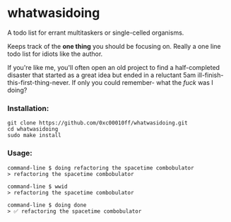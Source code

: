 # whatwasidoing
A todo list for errant multitaskers or single-celled organisms.

Keeps track of the **one thing** you should be focusing on.
Really a one line todo list for idiots like the author.

If you're like me, you'll often open an old project to find a half-completed disaster that started as a great idea but ended in a reluctant 5am ill-finish-this-first-thing-never. If only you could remember- what the *fuck* was I doing?

### Installation:
```
git clone https://github.com/0xc00010ff/whatwasidoing.git
cd whatwasidoing
sudo make install
```

### Usage:
```
command-line $ doing refactoring the spacetime combobulator
> refactoring the spacetime combobulator

command-line $ wwid
> refactoring the spacetime combobulator

command-line $ doing done
> ✅ refactoring the spacetime combobulator
```
